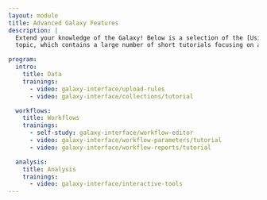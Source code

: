 ```yaml
---
layout: module
title: Advanced Galaxy Features
description: |
  Extend your knowledge of the Galaxy! Below is a selection of the [Using Galaxy and Managing your Data](https://training.galaxyproject.org/training-material/topics/galaxy-interface/)
  topic, which contains a large number of short tutorials focusing on a specific feature of Galaxy.

program:
  intro:
    title: Data
    trainings:
      - video: galaxy-interface/upload-rules
      - video: galaxy-interface/collections/tutorial

  workflows:
    title: Workflows
    trainings:
      - self-study: galaxy-interface/workflow-editor
      - video: galaxy-interface/workflow-parameters/tutorial
      - video: galaxy-interface/workflow-reports/tutorial

  analysis:
    title: Analysis
    trainings:
      - video: galaxy-interface/interactive-tools
---
```

